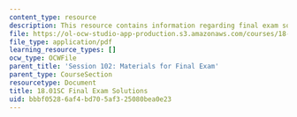 ```yaml
---
content_type: resource
description: This resource contains information regarding final exam solutions.
file: https://ol-ocw-studio-app-production.s3.amazonaws.com/courses/18-01sc-single-variable-calculus-fall-2010/bbbf05286af4bd705af325080bea0e23_MIT18_01SCF10_finalsol.pdf
file_type: application/pdf
learning_resource_types: []
ocw_type: OCWFile
parent_title: 'Session 102: Materials for Final Exam'
parent_type: CourseSection
resourcetype: Document
title: 18.01SC Final Exam Solutions
uid: bbbf0528-6af4-bd70-5af3-25080bea0e23
---
```

